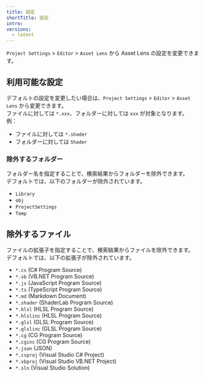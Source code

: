 ```yaml
---
title: 設定
shortTitle: 設定
intro:
versions:
  - latest
---
```


`Project Settings` > `Editor` > `Asset Lens` から Asset Lens の設定を変更できます。

## 利用可能な設定

デフォルトの設定を変更したい場合は、`Project Settings` > `Editor` > `Asset Lens` から変更できます。  
ファイルに対しては `*.xxx`、フォルダーに対しては `xxx` が対象となります。  
例：

- ファイルに対しては `*.shader`
- フォルダーに対しては `Shader`

### 除外するフォルダー

フォルダー名を指定することで、検索結果からフォルダーを除外できます。  
デフォルトでは、以下のフォルダーが除外されています。

- `Library`
- `obj`
- `ProjectSettings`
- `Temp`

## 除外するファイル

ファイルの拡張子を指定することで、検索結果からファイルを除外できます。  
デフォルトでは、以下の拡張子が除外されています。

- `*.cs` (C# Program Source)
- `*.vb` (VB.NET Program Source)
- `*.js` (JavaScript Program Source)
- `*.ts` (TypeScript Program Source)
- `*.md` (Markdown Document)
- `*.shader` (ShaderLab Program Source)
- `*.hlsl` (HLSL Program Source)
- `*.hlslinc` (HLSL Program Source)
- `*.glsl` (GLSL Program Source)
- `*.glslinc` (GLSL Program Source)
- `*.cg` (CG Program Source)
- `*.cginc` (CG Program Source)
- `*.json` (JSON)
- `*.csproj` (Visual Studio C# Project)
- `*.vbproj` (Visual Studio VB.NET Project)
- `*.sln` (Visual Studio Solution)
